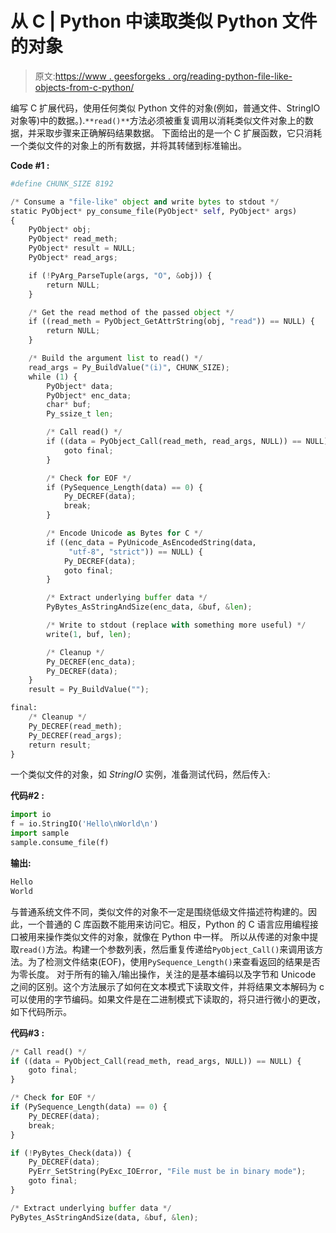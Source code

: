 # 从 C | Python 中读取类似 Python 文件的对象

> 原文:[https://www . geesforgeks . org/reading-python-file-like-objects-from-c-python/](https://www.geeksforgeeks.org/reading-python-file-like-objects-from-c-python/)

编写 C 扩展代码，使用任何类似 Python 文件的对象(例如，普通文件、StringIO 对象等)中的数据。).`**read()**`方法必须被重复调用以消耗类似文件对象上的数据，并采取步骤来正确解码结果数据。
下面给出的是一个 C 扩展函数，它只消耗一个类似文件的对象上的所有数据，并将其转储到标准输出。

**Code #1 :**

```py
#define CHUNK_SIZE 8192

/* Consume a "file-like" object and write bytes to stdout */
static PyObject* py_consume_file(PyObject* self, PyObject* args)
{
    PyObject* obj;
    PyObject* read_meth;
    PyObject* result = NULL;
    PyObject* read_args;

    if (!PyArg_ParseTuple(args, "O", &obj)) {
        return NULL;
    }

    /* Get the read method of the passed object */
    if ((read_meth = PyObject_GetAttrString(obj, "read")) == NULL) {
        return NULL;
    }

    /* Build the argument list to read() */
    read_args = Py_BuildValue("(i)", CHUNK_SIZE);
    while (1) {
        PyObject* data;
        PyObject* enc_data;
        char* buf;
        Py_ssize_t len;

        /* Call read() */
        if ((data = PyObject_Call(read_meth, read_args, NULL)) == NULL) {
            goto final;
        }

        /* Check for EOF */
        if (PySequence_Length(data) == 0) {
            Py_DECREF(data);
            break;
        }

        /* Encode Unicode as Bytes for C */
        if ((enc_data = PyUnicode_AsEncodedString(data,
             "utf-8", "strict")) == NULL) {
            Py_DECREF(data);
            goto final;
        }

        /* Extract underlying buffer data */
        PyBytes_AsStringAndSize(enc_data, &buf, &len);

        /* Write to stdout (replace with something more useful) */
        write(1, buf, len);

        /* Cleanup */
        Py_DECREF(enc_data);
        Py_DECREF(data);
    }
    result = Py_BuildValue("");

final:
    /* Cleanup */
    Py_DECREF(read_meth);
    Py_DECREF(read_args);
    return result;
}
```

一个类似文件的对象，如 *StringIO* 实例，准备测试代码，然后传入:

**代码#2 :**

```py
import io
f = io.StringIO('Hello\nWorld\n')
import sample
sample.consume_file(f)
```

**输出:**

```py
Hello
World
```

与普通系统文件不同，类似文件的对象不一定是围绕低级文件描述符构建的。因此，一个普通的 C 库函数不能用来访问它。相反，Python 的 C 语言应用编程接口被用来操作类似文件的对象，就像在 Python 中一样。
所以从传递的对象中提取`read()`方法。构建一个参数列表，然后重复传递给`PyObject_Call()`来调用该方法。为了检测文件结束(EOF)，使用`PySequence_Length()`来查看返回的结果是否为零长度。
对于所有的输入/输出操作，关注的是基本编码以及字节和 Unicode 之间的区别。这个方法展示了如何在文本模式下读取文件，并将结果文本解码为 c 可以使用的字节编码。如果文件是在二进制模式下读取的，将只进行微小的更改，如下代码所示。

**代码#3 :**

```py
/* Call read() */
if ((data = PyObject_Call(read_meth, read_args, NULL)) == NULL) {
    goto final;
}

/* Check for EOF */
if (PySequence_Length(data) == 0) {
    Py_DECREF(data);
    break;
}

if (!PyBytes_Check(data)) {
    Py_DECREF(data);
    PyErr_SetString(PyExc_IOError, "File must be in binary mode");
    goto final;
}

/* Extract underlying buffer data */
PyBytes_AsStringAndSize(data, &buf, &len);
```